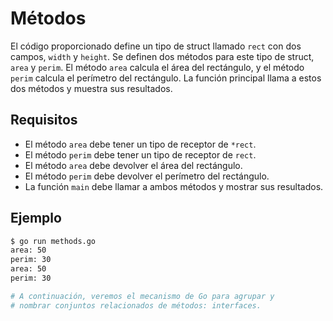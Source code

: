 # Métodos

El código proporcionado define un tipo de struct llamado `rect` con dos campos, `width` y `height`. Se definen dos métodos para este tipo de struct, `area` y `perim`. El método `area` calcula el área del rectángulo, y el método `perim` calcula el perímetro del rectángulo. La función principal llama a estos dos métodos y muestra sus resultados.

## Requisitos

- El método `area` debe tener un tipo de receptor de `*rect`.
- El método `perim` debe tener un tipo de receptor de `rect`.
- El método `area` debe devolver el área del rectángulo.
- El método `perim` debe devolver el perímetro del rectángulo.
- La función `main` debe llamar a ambos métodos y mostrar sus resultados.

## Ejemplo

```sh
$ go run methods.go
area: 50
perim: 30
area: 50
perim: 30

# A continuación, veremos el mecanismo de Go para agrupar y
# nombrar conjuntos relacionados de métodos: interfaces.
```
